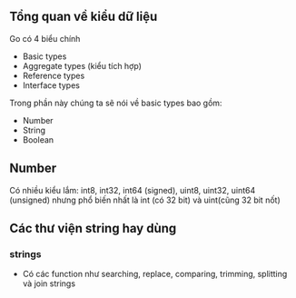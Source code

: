 ## Tổng quan về kiểu dữ liệu
Go có 4 biểu chính
- Basic types
- Aggregate types (kiểu tích hợp)
- Reference types
- Interface types

Trong phần này chúng ta sẽ nói về basic types bao gồm:
- Number
- String
- Boolean

## Number
Có nhiều kiểu lắm: int8, int32, int64 (signed), uint8, uint32, uint64 (unsigned) nhưng phổ biến nhất là int (có 32 bit) và uint(cũng 32 bit nốt)

## Các thư viện string hay dùng
### strings
- Có các function như searching, replace, comparing, trimming, splitting và join strings